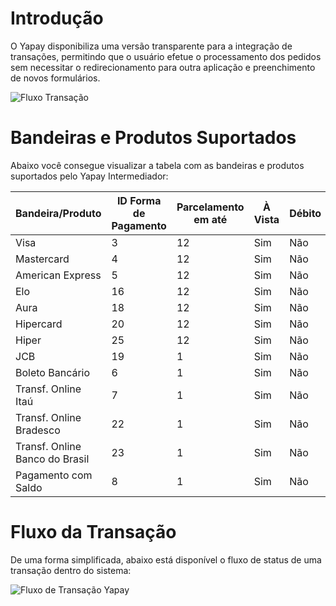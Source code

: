 # Introdução

O Yapay disponibiliza uma versão transparente para a integração de transações, permitindo que o usuário efetue o processamento dos pedidos sem necessitar o redirecionamento para outra aplicação e preenchimento de novos formulários.


![Fluxo Transação](/images/FluxoTransacao.png "Fluxo Transação")

# Bandeiras e Produtos Suportados

Abaixo você consegue visualizar a tabela com as bandeiras e produtos suportados pelo Yapay Intermediador:


| Bandeira/Produto               | ID Forma de Pagamento | Parcelamento em até | À Vista | Débito |
|--------------------------------|-----------------------|---------------------|---------|--------|
| Visa                           | 3                     | 12                  | Sim     | Não    |
| Mastercard                     | 4                     | 12                  | Sim     | Não    |
| American Express               | 5                     | 12                  | Sim     | Não    |
| Elo                            | 16                    | 12                  | Sim     | Não    |
| Aura                           | 18                    | 12                  | Sim     | Não    |
| Hipercard                      | 20                    | 12                  | Sim     | Não    |
| Hiper                          | 25                    | 12                  | Sim     | Não    |
| JCB                            | 19                    | 1                   | Sim     | Não    |
| Boleto Bancário                | 6                     | 1                   | Sim     | Não    |
| Transf. Online Itaú            | 7                     | 1                   | Sim     | Não    |
| Transf. Online Bradesco        | 22                    | 1                   | Sim     | Não    |
| Transf. Online Banco do Brasil | 23                    | 1                   | Sim     | Não    |
| Pagamento com Saldo            | 8                     | 1                   | Sim     | Não    |


# Fluxo da Transação

De uma forma simplificada, abaixo está disponível o fluxo de status de uma transação dentro do sistema:

![Fluxo de Transação Yapay](/images/status_transacao.png "Fluxo de Transação Yapay")
